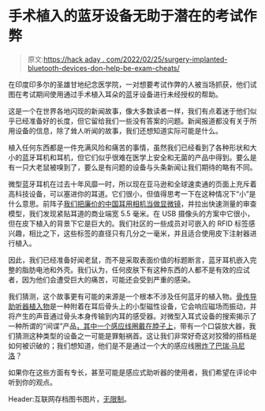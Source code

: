# 手术植入的蓝牙设备无助于潜在的考试作弊

> 原文:[https://hack aday . com/2022/02/25/surgery-implanted-bluetooth-devices-don-help-be-exam-cheats/](https://hackaday.com/2022/02/25/surgically-implanted-bluetooth-devices-dont-help-would-be-exam-cheats/)

在印度印多尔的圣雄甘地纪念医学院，一对想要考试作弊的人被当场抓获，他们试图在考试期间使用通过手术植入耳朵的蓝牙设备进行未经授权的帮助。

这是一个在世界各地闪现的新闻故事，像大多数读者一样，我们有点着迷于他们似乎已经准备好的长度，但它留给我们一些没有答案的问题。新闻报道都没有关于所用设备的信息，除了耸人听闻的故事，我们还想知道实际可能是什么。

植入任何东西都是一件充满风险和痛苦的事情，虽然我们已经看到了各种形状和大小的蓝牙耳机和耳机，但它们似乎很难在医学上安全和无菌的产品中得到。要么是有一只大老鼠被嗅到了，要么是有问题的设备与头条新闻让我们期待的略有不同。

微型蓝牙耳机在过去十年风靡一时，所以现在亚马逊和全球速卖通的页面上充斥着高科技设备，可以塞进你的耳道。它们很小，但值得思考一下在这种情况下“小”是什么意思。前阵子[我们把廉价的中国耳用相机当做显微镜](https://hackaday.com/2019/11/11/review-ear-wax-cleaning-cameras-as-cheap-microscopes-we-take-a-closer-look/)，并拉出快速测量的审查模型，我们发现紧贴耳道的商业端宽 5.5 毫米。在 USB 摄像头的方案中它很小，但在皮下植入的背景下它是巨大的。我们社区的一些成员对可嵌入的 RFID 标签感兴趣，相比之下，这些标签的直径只有几分之一毫米，并且适合使用皮下注射器进行植入。

因此，我们已经准备好闻老鼠，而不是采取表面价值的标题断言，蓝牙耳机嵌入完整的脂肪电池和外壳。我们认为，任何皮肤下有这种东西的人都不是有效的应试者，因为他们会遭受巨大的痛苦，可能还会受到严重的感染。

我们猜测，这个故事更有可能的来源是一个根本不涉及任何蓝牙的植入物。[骨传导助听器植入物](https://www.ndcs.org.uk/information-and-support/childhood-deafness/hearing-implants/bone-conduction-hearing-devices/different-types-of-surgical-implant/)是一种附着在耳后骨头上的小型磁性设备，它会响应磁场而振动，并将产生的声音通过骨头本身传输到内耳的感受器。对微型入耳式设备的搜索揭示了一种所谓的“间谍”产品[，其中一个感应线圈戴在脖子上](https://www.amazon.co.uk/HERO-800-Amplifier-Professional-Bluetooth-invisible-Full-sets-Black-earpiece/dp/B06XR8C4YP)，带有一个口袋放大器，我们猜测这种类型的设备之一可能是罪魁祸首。这让我们非常好奇这对狡猾的搭档是如何被识破的；我们想知道，他们是不是通过一个大的感应线圈[炸了巴瑞·马尼洛](https://www.bbc.com/news/world-asia-60362529)？

如果你在这些方面有专长，甚至可能是感应式助听器的使用者，我们希望在评论中听到你的观点。

Header:互联网存档图书图片，[无限制](https://commons.wikimedia.org/wiki/File:Outlines_of_human_physiology;_designed_for_the_use_of_the_higher_classes_in_common_schools_(1834)_(14783396585).jpg)。